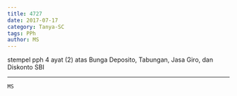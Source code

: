 ```yaml
---
title: 4727
date: 2017-07-17
category: Tanya-SC
tags: PPh
author: MS
---
```


stempel pph 4 ayat (2) atas Bunga Deposito, Tabungan, Jasa Giro, dan Diskonto SBI

---



`MS`
